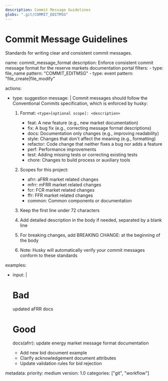 ```yaml
---
description: Commit Message Guidelines
globs: ".git/COMMIT_EDITMSG"
---
```

# Commit Message Guidelines
Standards for writing clear and consistent commit messages.

<rule>
name: commit_message_format
description: Enforce consistent commit message format for the reserve markets documentation portal
filters:
  - type: file_name
    pattern: "COMMIT_EDITMSG"
  - type: event
    pattern: "file_create|file_modify"

actions:
  - type: suggestion
    message: |
      Commit messages should follow the Conventional Commits specification, which is enforced by husky:

      1. Format: `<type>[optional scope]: <description>`
         - feat: A new feature (e.g., new market documentation)
         - fix: A bug fix (e.g., correcting message format descriptions)
         - docs: Documentation only changes (e.g., improving readability)
         - style: Changes that don't affect the meaning (e.g., formatting)
         - refactor: Code change that neither fixes a bug nor adds a feature
         - perf: Performance improvements
         - test: Adding missing tests or correcting existing tests
         - chore: Changes to build process or auxiliary tools
      
      2. Scopes for this project:
         - afrr: aFRR market related changes
         - mfrr: mFRR market related changes
         - fcr: FCR market related changes
         - ffr: FFR market related changes
         - common: Common components or documentation
      
      3. Keep the first line under 72 characters
      
      4. Add detailed description in the body if needed, separated by a blank line
      
      5. For breaking changes, add BREAKING CHANGE: at the beginning of the body
      
      6. Note: Husky will automatically verify your commit messages conform to these standards

examples:
  - input: |
      # Bad
      updated aFRR docs
      
      # Good
      docs(afrr): update energy market message format documentation
      
      - Add new bid document example
      - Clarify acknowledgement document attributes
      - Update validation rules for bid rejection

metadata:
  priority: medium
  version: 1.0
  categories: ["git", "workflow"]
</rule>
